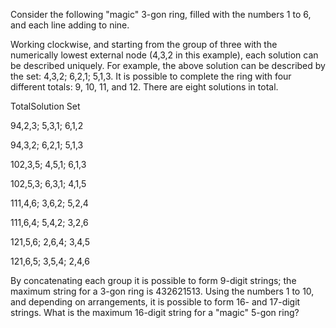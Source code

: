 
Consider the following "magic" 3-gon ring, filled with the numbers 1 to 6, and each line adding to nine.



Working clockwise, and starting from the group of three with the numerically lowest external node (4,3,2 in this example), each solution can be described uniquely. For example, the above solution can be described by the set: 4,3,2; 6,2,1; 5,1,3.
It is possible to complete the ring with four different totals: 9, 10, 11, and 12. There are eight solutions in total.



TotalSolution Set


94,2,3; 5,3,1; 6,1,2


94,3,2; 6,2,1; 5,1,3


102,3,5; 4,5,1; 6,1,3


102,5,3; 6,3,1; 4,1,5


111,4,6; 3,6,2; 5,2,4


111,6,4; 5,4,2; 3,2,6


121,5,6; 2,6,4; 3,4,5


121,6,5; 3,5,4; 2,4,6



By concatenating each group it is possible to form 9-digit strings; the maximum string for a 3-gon ring is 432621513.
Using the numbers 1 to 10, and depending on arrangements, it is possible to form 16- and 17-digit strings. What is the maximum 16-digit string for a "magic" 5-gon ring?



